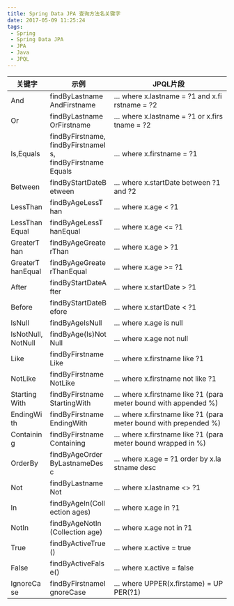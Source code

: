 ```yaml
---
title: Spring Data JPA 查询方法名关键字
date: 2017-05-09 11:25:24
tags:
 - Spring
 - Spring Data JPA
 - JPA
 - Java
 - JPQL
---
```


<style>
table{
    word-break:break-all; word-wrap:break-all; 
}

</style>

|关键字              | 示例                                                  | JPQL片段  |
|-------------------|-------------------------------------------------------|-----------|
|And                |findByLastnameAndFirstname                             |… where x.lastname = ?1 and x.firstname = ?2 |
|Or                 |findByLastnameOrFirstname                              |… where x.lastname = ?1 or x.firstname = ?2|
|Is,Equals          |findByFirstname,<br/>findByFirstnameIs,<br/>findByFirstnameEquals|… where x.firstname = ?1
|Between            |findByStartDateBetween                                 |… where x.startDate between ?1 and ?2|
|LessThan           |findByAgeLessThan                                      |… where x.age < ?1|
|LessThanEqual      |findByAgeLessThanEqual                                 |… where x.age <= ?1|
|GreaterThan        |findByAgeGreaterThan                                   |… where x.age > ?1|
|GreaterThanEqual   |findByAgeGreaterThanEqual                              |… where x.age >= ?1|
|After              |findByStartDateAfter                                   |… where x.startDate > ?1|
|Before             |findByStartDateBefore                                  |… where x.startDate < ?1|
|IsNull             |findByAgeIsNull                                        |… where x.age is null|
|IsNotNull,NotNull  |findByAge(Is)NotNull                                   |… where x.age not null|
|Like               |findByFirstnameLike                                    |… where x.firstname like ?1|
|NotLike            |findByFirstnameNotLike                                 |… where x.firstname not like ?1|
|StartingWith       |findByFirstnameStartingWith                            |… where x.firstname like ?1 (parameter bound with appended %)|
|EndingWith         |findByFirstnameEndingWith                              |… where x.firstname like ?1 (parameter bound with prepended %)|
|Containing         |findByFirstnameContaining                              |… where x.firstname like ?1 (parameter bound wrapped in %)|
|OrderBy            |findByAgeOrderByLastnameDesc                           |… where x.age = ?1 order by x.lastname desc|
|Not                |findByLastnameNot                                      |… where x.lastname <> ?1|
|In                 |findByAgeIn(Collection<Age> ages)                      |… where x.age in ?1|
|NotIn              |findByAgeNotIn(Collection<Age> age)                    |… where x.age not in ?1|
|True               |findByActiveTrue()                                     |… where x.active = true|
|False              |findByActiveFalse()                                    |… where x.active = false|
|IgnoreCase         |findByFirstnameIgnoreCase                              |… where UPPER(x.firstame) = UPPER(?1)|